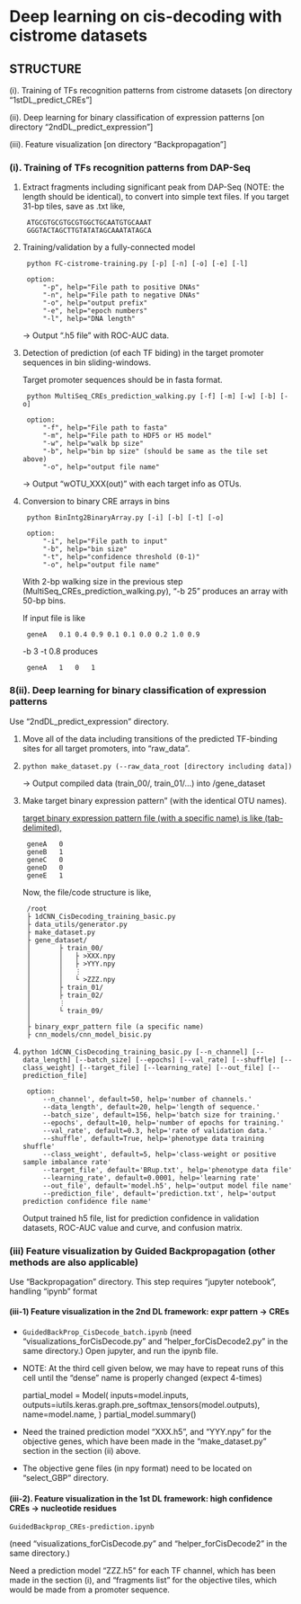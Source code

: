 # Deep learning on cis-decoding with cistrome datasets 


## STRUCTURE 

(i). Training of TFs recognition patterns from cistrome datasets [on directory “1stDL_predict_CREs”] 

(ii). Deep learning for binary classification of expression patterns [on directory “2ndDL_predict_expression”] 

(iii). Feature visualization [on directory “Backpropagation”] 

 

 

### (i). Training of TFs recognition patterns from DAP-Seq 

1. Extract fragments including significant peak from DAP-Seq (NOTE: the length should be identical), to convert into simple text files. 
If you target 31-bp tiles, save as .txt like, 

        ATGCGTGCGTGCGTGGCTGCAATGTGCAAAT 
        GGGTACTAGCTTGTATATAGCAAATATAGCA 
        
2. Training/validation by a fully-connected model 

        python FC-cistrome-training.py [-p] [-n] [-o] [-e] [-l] 
        
        option:
            "-p", help="File path to positive DNAs" 
            "-n", help="File path to negative DNAs" 
            "-o", help="output prefix" 
            "-e", help="epoch numbers" 
            "-l", help="DNA length" 

    &rarr; Output “.h5 file” with ROC-AUC data. 

3. Detection of prediction (of each TF biding) in the target promoter sequences in bin sliding-windows. 

    Target promoter sequences should be in fasta format. 

        python MultiSeq_CREs_prediction_walking.py [-f] [-m] [-w] [-b] [-o] 

        option:
            "-f", help="File path to fasta" 
            "-m", help="File path to HDF5 or H5 model" 
            "-w", help="walk bp size" 
            "-b", help="bin bp size" (should be same as the tile set above)
            "-o", help="output file name" 

    &rarr; Output “wOTU_XXX(out)” with each target info as OTUs. 

4. Conversion to binary CRE arrays in bins 

        python BinIntg2BinaryArray.py [-i] [-b] [-t] [-o] 
        
        option:
            "-i", help="File path to input" 
            "-b", help="bin size" 
            "-t", help="confidence threshold (0-1)" 
            "-o", help="output file name" 

    With 2-bp walking size in the previous step (MultiSeq_CREs_prediction_walking.py), “-b 25” produces an array with 50-bp bins. 

    If input file is like 
    
        geneA	0.1	0.4	0.9	0.1	0.1	0.0	0.2	1.0	0.9 

    -b 3 -t 0.8 produces 

        geneA	1	0	1

### 8(ii). Deep learning for binary classification of expression patterns 

Use “2ndDL_predict_expression” directory. 

1. Move all of the data including transitions of the predicted TF-binding sites for all target promoters, into “raw_data”. 

2. `python make_dataset.py (--raw_data_root [directory including data]) `
    
    &rarr; Output compiled data (train_00/, train_01/…) into /gene_dataset 

3. Make target binary expression pattern” (with the identical OTU names). 

    <u>target binary expression pattern file (with a specific name) is like (tab-delimited), </u>

        geneA	0 
        geneB	1 
        geneC	0 
        geneD	0 
        geneE	1 

    Now, the file/code structure is like, 

        /root 
        ├ 1dCNN_CisDecoding_training_basic.py 
        ├ data_utils/generator.py 
        ├ make_dataset.py 
        ├ gene_dataset/ 
        │       ├ train_00/ 
        │       │   ├ >XXX.npy 
        │       │   ├ >YYY.npy 
        │       │   ⋮ 
        │       │   └ >ZZZ.npy 
        │       ├ train_01/ 
        │       ├ train_02/ 
        │       ⋮ 
        │       └ train_09/ 
        │     
        ├ binary_expr_pattern file (a specific name) 
        ├ cnn_models/cnn_model_bisic.py 
    
4. `python 1dCNN_CisDecoding_training_basic.py [--n_channel] [--data_length] [--batch_size] [--epochs] [--val_rate] [--shuffle] [--class_weight] [--target_file] [--learning_rate] [--out_file] [--prediction_file]` 

        option:
            --n_channel', default=50, help='number of channels.' 
            --data_length', default=20, help='length of sequence.' 
            --batch_size', default=156, help='batch size for training.' 
            --epochs', default=10, help='number of epochs for training.' 
            --val_rate', default=0.3, help='rate of validation data.' 
            --shuffle', default=True, help='phenotype data training shuffle' 
            --class_weight', default=5, help='class-weight or positive sample imbalance rate' 
            --target_file', default='BRup.txt', help='phenotype data file' 
            --learning_rate', default=0.0001, help='learning rate' 
            --out_file', default='model.h5', help='output model file name' 
            --prediction_file', default='prediction.txt', help='output prediction confidence file name' 
        
    Output trained h5 file, list for prediction confidence in validation datasets, ROC-AUC value and curve, and confusion matrix. 

### (iii) Feature visualization by Guided Backpropagation (other methods are also applicable) 
Use “Backpropagation” directory. 
This step requires “jupyter notebook”, handling “ipynb” format 
#### (iii-1) Feature visualization in the 2nd DL framework: expr pattern -> CREs 
 - `GuidedBackProp_CisDecode_batch.ipynb` 
(need “visualizations_forCisDecode.py” and “helper_forCisDecode2.py” in the same directory.) 
Open jupyter, and run the ipynb file. 

 - NOTE: At the third cell given below, we may have to repeat runs of this cell until the “dense” name is properly changed (expect 4-times) 

    partial_model = Model(
        inputs=model.inputs,
        outputs=iutils.keras.graph.pre_softmax_tensors(model.outputs),
        name=model.name,
    )
    partial_model.summary()

 - Need the trained prediction model “XXX.h5”, and “YYY.npy” for the objective genes, which have been made in the “make_dataset.py” section in the section (ii) above. 

 - The objective gene files (in npy format) need to be located on “select_GBP” directory. 


#### (iii-2). Feature visualization in the 1st DL framework: high confidence CREs -> nucleotide residues 

`GuidedBackprop_CREs-prediction.ipynb`

(need “visualizations_forCisDecode.py” and “helper_forCisDecode2” in the same directory.) 

Need a prediction model “ZZZ.h5” for each TF channel, which has been made in the section (i), and “fragments list” for the objective tiles, which would be made from a promoter sequence. 


